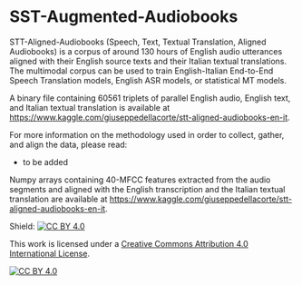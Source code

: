 # SST-Augmented-Audiobooks
STT-Aligned-Audiobooks (Speech, Text, Textual Translation, Aligned Audiobooks) is a corpus of around 130 hours of English audio utterances aligned with their English source texts and their Italian textual translations. The multimodal corpus can be used to train English-Italian End-to-End Speech Translation models, English ASR models, or statistical MT models. 

A binary file containing 60561 triplets of parallel English audio, English text, and Italian textual translation is available at https://www.kaggle.com/giuseppedellacorte/stt-aligned-audiobooks-en-it. 

For more information on the methodology used in order to collect, gather, and align the data, please read:
- to be added

Numpy arrays containing 40-MFCC features extracted from the audio segments and aligned with the English transcription and the Italian textual translation are available at https://www.kaggle.com/giuseppedellacorte/stt-aligned-audiobooks-en-it. 


Shield: [![CC BY 4.0][cc-by-shield]][cc-by]

This work is licensed under a [Creative Commons Attribution 4.0 International
License][cc-by].

[![CC BY 4.0][cc-by-image]][cc-by]

[cc-by]: http://creativecommons.org/licenses/by/4.0/
[cc-by-image]: https://i.creativecommons.org/l/by/4.0/88x31.png
[cc-by-shield]: https://img.shields.io/badge/License-CC%20BY%204.0-lightgrey.svg
